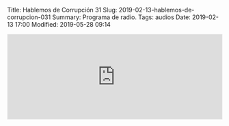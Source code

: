 Title: Hablemos de Corrupción 31
Slug: 2019-02-13-hablemos-de-corrupcion-031
Summary: Programa de radio.
Tags: audios
Date: 2019-02-13 17:00
Modified: 2019-05-28 09:14


<iframe id='audio_36367065' frameborder='0' allowfullscreen='' scrolling='no' height='200' style='border:1px solid #EEE; box-sizing:border-box; width:100%;' src="https://mx.ivoox.com/es/player_ej_36367065_4_1.html?c1=ff6600"></iframe>
